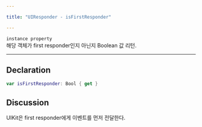```yaml
---

title: "UIResponder - isFirstResponder"

---
```


`instance property`    
해당 객체가 first responder인지 아닌지 Boolean 값 리턴.

---

## Declaration

``` swift
var isFirstResponder: Bool { get }
```

## Discussion

UIKit은 first responder에게 이벤트를 먼저 전달한다. 
